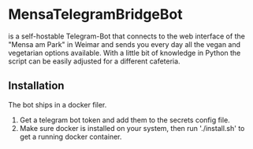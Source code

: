 # MensaTelegramBridgeBot

is a self-hostable Telegram-Bot that connects to the web interface of the "Mensa am Park" in Weimar and sends you every day all the vegan and vegetarian options available.
With a little bit of knowledge in Python the script can be easily adjusted for a different cafeteria.

## Installation
The bot ships in a docker filer.
1. Get a telegram bot token and add them to the secrets config file.
2. Make sure docker is installed on your system, then run './install.sh' to get a running docker container.
